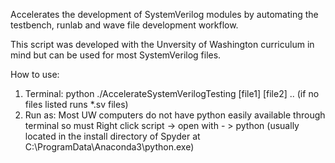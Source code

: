 Accelerates the development of SystemVerilog modules by automating the testbench, runlab and wave file development workflow.

This script was developed with the Unversity of Washington curriculum in mind but can be used for most SystemVerilog files.

How to use:
1. Terminal: python ./AccelerateSystemVerilogTesting [file1] [file2] .. (if no files listed runs *.sv files)
2. Run as: Most UW computers do not have python easily available through terminal so must Right click script -> open with - > python (usually located in the install directory of Spyder at C:\ProgramData\Anaconda3\python.exe)
